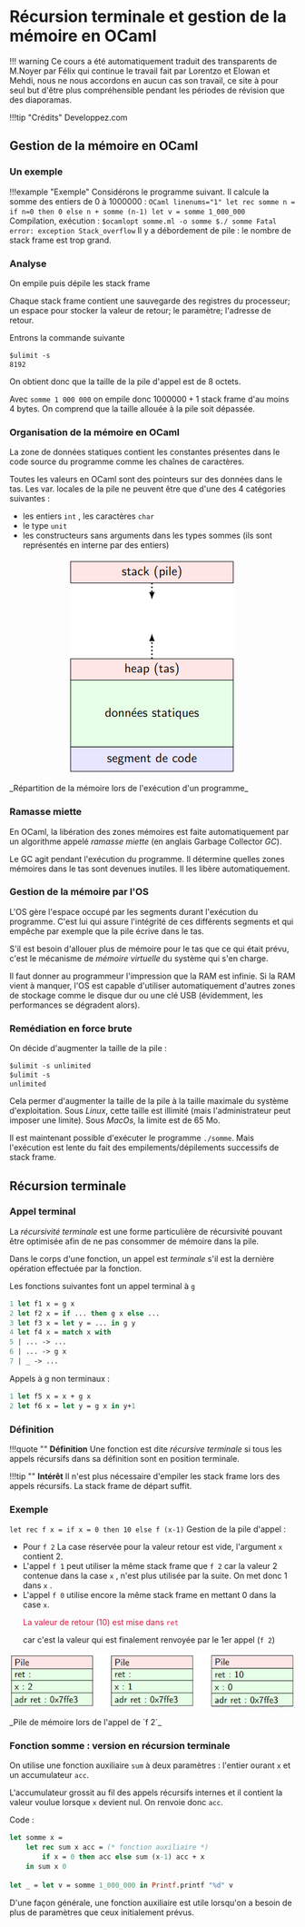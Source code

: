 # Récursion terminale et gestion de la mémoire en OCaml

!!! warning
    Ce cours a été automatiquement traduit des transparents de M.Noyer par Félix qui continue le travail fait par
    Lorentzo et Elowan et Mehdi, nous ne nous accordons en aucun cas son travail, ce
    site à pour seul but d'être plus compréhensible pendant les périodes de
    révision que des diaporamas.

!!!tip "Crédits"
    Developpez.com

## Gestion de la mémoire en OCaml

### Un exemple

!!!example "Exemple"
    Considérons le programme suivant. Il calcule la somme des entiers de $0$ à $1 000 000$ :
    ```OCaml linenums="1"
    let rec somme n =
        if n=0 then 0 else n + somme (n-1)
    let v = somme 1_000_000
    ```
    Compilation, exécution :
    ```
    $ocamlopt somme.ml -o somme
    $./ somme
    Fatal error: exception Stack_overflow
    ```
    Il y a débordement de pile : le nombre de stack frame est trop grand.

### Analyse

On empile puis dépile les stack frame

Chaque stack frame contient une sauvegarde des registres du processeur; un espace pour stocker la valeur de retour; le paramètre; l'adresse de retour.

Entrons la commande suivante

```
$ulimit -s
8192
```

On obtient donc que la taille de la pile d'appel est de 8 octets.

Avec `somme 1 000 000` on empile donc $1 000 000 + 1$ stack frame
d'au moins $4$ bytes. On comprend que la taille allouée à la pile soit dépassée.

### Organisation de la mémoire en OCaml

La zone de données statiques contient les constantes présentes dans le code source du programme comme les
chaînes de caractères.

Toutes les valeurs en OCaml sont des pointeurs sur des données dans le tas. Les var. locales de la pile ne peuvent être que d'une des 4 catégories
suivantes :

- les entiers `int` , les caractères `char`
- le type `unit`
- les constructeurs sans arguments dans les types sommes (ils sont représentés en interne par des entiers)

<p align="center"><img src="/images/ocamlrec1.png"></p>
_Répartition de la mémoire lors de l'exécution d'un programme_

### Ramasse miette

En OCaml, la libération des zones mémoires est faite
automatiquement par un algorithme appelé _ramasse miette_ (en anglais Garbage Collector _GC_).

Le GC agit pendant l'exécution du programme. Il détermine quelles
zones mémoires dans le tas sont devenues inutiles. Il les libère
automatiquement.

### Gestion de la mémoire par l'OS

L'OS gère l'espace occupé par les segments durant l'exécution du
programme. C'est lui qui assure l'intégrité de ces différents segments et qui empêche par exemple que la pile écrive dans le tas.

S'il est besoin d'allouer plus de mémoire pour le tas que ce qui était prévu, c'est le mécanisme de _mémoire virtuelle_ du système qui s'en charge.

Il faut donner au programmeur l'impression que la RAM est infinie. Si la RAM vient à manquer, l'OS est capable d'utiliser automatiquement d'autres zones de stockage comme le disque dur ou une clé USB (évidemment, les performances se dégradent alors).

### Remédiation en force brute

On décide d'augmenter la taille de la pile :

```
$ulimit -s unlimited
$ulimit -s
unlimited
```

Cela permer d'augmenter la taille de la pile à la taille maximale du système d'exploitation. Sous $Linux$, cette taille est illimité (mais l'administrateur peut imposer une limite). Sous $MacOs$, la limite est de $65$ Mo.

Il est maintenant possible d'exécuter le programme `./somme`. Mais
l'exécution est lente du fait des empilements/dépilements successifs de stack frame.

## Récursion terminale

### Appel terminal

La _récursivité terminale_ est une forme particulière de récursivité pouvant être optimisée afin de ne pas consommer de mémoire dans la pile.

Dans le corps d'une fonction, un appel est _terminale_ s'il est la
dernière opération effectuée par la fonction.

Les fonctions suivantes font un appel terminal à `g`

```Ocaml linenums="1"
1 let f1 x = g x
2 let f2 x = if ... then g x else ...
3 let f3 x = let y = ... in g y
4 let f4 x = match x with
5 | ... -> ...
6 | ... -> g x
7 | _ -> ...
```

Appels à g non terminaux :

```Ocaml linenums="1"
1 let f5 x = x + g x
2 let f6 x = let y = g x in y+1
```

### Définition

!!!quote ""
    **Définition**
    Une fonction est dite _récursive terminale_ si tous les appels récursifs dans sa définition sont en position terminale.

!!!tip ""
    **Intérêt**
    Il n'est plus nécessaire d'empiler les stack frame lors des appels récursifs. La stack frame de départ suffit.

### Exemple 

`let rec f x = if x = 0 then 10 else f (x-1)`
Gestion de la pile d'appel :

- Pour `f 2` La case réservée pour la valeur retour est vide, l'argument `x` contient $2$.
- L'appel `f 1` peut utiliser la même stack frame que `f 2` car la
valeur 2 contenue dans la case `x` , n'est plus utilisée par la suite. On met donc 1 dans `x` .
- L'appel `f 0` utilise encore la même stack frame en mettant 0 dans la case `x`. <p style='color:crimson'>La valeur de retour (10) est mise dans <code style='color:crimson'>ret</code></p> car c'est la valeur qui est finalement renvoyée par le 1er appel (`f 2`)

<p align="center"><img src="/images/ocamlrec2.png"></p>
_Pile de mémoire lors de l'appel de `f 2`_

### Fonction somme : version en récursion terminale

On utilise une fonction auxiliaire `sum` à deux paramètres : l'entier ourant `x` et un accumulateur `acc`.

L'accumulateur grossit au fil des appels récursifs internes et il contient la valeur voulue lorsque `x` devient nul. On renvoie donc `acc`.

Code :
```Ocaml linenums="1"
let somme x =
    let rec sum x acc = (* fonction auxiliaire *)
        if x = 0 then acc else sum (x-1) acc + x
    in sum x 0

let _ = let v = somme 1_000_000 in Printf.printf "%d" v
```

D'une façon générale, une fonction auxiliaire est utile lorsqu'on a
besoin de plus de paramètres que ceux initialement prévus.
